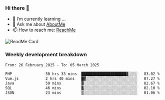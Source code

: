 ### Hi there 👋

- 🌱 I’m currently learning ...
- 💬 Ask me about [AboutMe](https://www.itzcy.com/about)
- 📫 How to reach me: [ReachMe](https://www.itzcy.com/about)

![ReadMe Card](https://github-readme-stats-ten-gilt.vercel.app/api?username=SuperChenYun&show_icons=true&title_color=fff&icon_color=79ff97&text_color=9f9f9f&bg_color=151515&hide_border=true)

### Weekly development breakdown
<!--START_SECTION:waka-->

```txt
From: 26 February 2025 - To: 05 March 2025

PHP               30 hrs 33 mins  ████████████████████▓░░░░   83.02 %
Vue.js            2 hrs 40 mins   █▓░░░░░░░░░░░░░░░░░░░░░░░   07.27 %
Java              59 mins         ▓░░░░░░░░░░░░░░░░░░░░░░░░   02.67 %
SQL               46 mins         ▓░░░░░░░░░░░░░░░░░░░░░░░░   02.10 %
JSON              23 mins         ▒░░░░░░░░░░░░░░░░░░░░░░░░   01.06 %
```

<!--END_SECTION:waka-->
